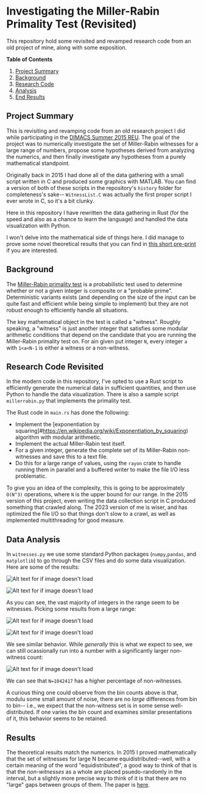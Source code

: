 # Investigating the Miller-Rabin Primality Test (Revisited)


This repository hold some revisited and revamped research code from an old project of mine, along with some exposition.

**Table of Contents**
1. [Project Summary](#project-summary)
1. [Background](#background)
1. [Research Code](#research-code-revisited)
1. [Analysis](#data-analysis)
1. [End Results](#end-results)


## Project Summary


This is revisiting and revamping code from an old research project I did while participating in the  [DIMACS Summer 2015 REU](#http://reu.dimacs.rutgers.edu/2015/participants.html). The goal of the project was to numerically investigate the set of Miller-Rabin witnesses for a large range of numbers, propose some hypotheses derived from analyzing the numerics, and then finally investigate any hypotheses from a purely mathematical standpoint. 

Originally back in 2015 I had done all of the data gathering with a small script written in C and produced some graphics with MATLAB. You can find a version of both of these scripts in the repository's ``history`` folder for completeness's sake-- ``WitnessList.C`` was actually the first proper script I ever wrote in C, so it's a bit clunky. 

Here in this repository I have rewritten the data gathering in Rust (for the speed and also as a chance to learn the language) and handled the data visualization with Python.

I won't delve into the mathematical side of things here. I did manage to prove some novel theoretical results that you can find in [this short pre-print](#https://arxiv.org/abs/1608.07317) if you are interested. 

## Background

The [Miller-Rabin primality test](#https://en.wikipedia.org/wiki/Miller%E2%80%93Rabin_primality_test) is a probabilistic test used to determine whether or not a given integer is composite or a "probable prime". Deterministic variants exists (and depending on the size of the input can be quite fast and efficient while being simple to implement) but they are not robust enough to efficiently handle all situations. 

The key mathematical object in the test is called a "witness". Roughly speaking, a "witness" is just another integer that satisfies some modular arithmetic conditions that depend on the candidate that you are running the Miller-Rabin primality test on. For ain given put integer ``N``, every integer ``a`` with ``1<a<N-1`` is either a witness or a non-witness. 


## Research Code Revisited

In the modern code in this repository, I've opted to use a Rust script to efficiently generate the numerical data in sufficient quantities, and then use Python to handle the data visualization. There is also a sample script ``millerrabin.py`` that implements the primality test.

The Rust code in ``main.rs`` has done the following:

- Implement the [exponentiation by squaring]#https://en.wikipedia.org/wiki/Exponentiation_by_squaring) algorithm with modular arithmetic. 
- Implement the actual Miller-Rabin test itself.
- For a given integer, generate the complete set of its Miller-Rabin non-witnesses and save this to a text file.
- Do this for a large range of values, using the ``rayon`` crate to handle running them in parallel and a buffered writer to make the file I/O less problematic.

To give you an idea of the complexity, this is going to be approximately ``O(N^3)`` operations, where ``N`` is the upper bound for our range. In the 2015 version of this project, even writing the data collection script in C produced something that crawled along. The 2023 version of me is wiser, and has optimized the file I/O so that things don't slow to a crawl, as well as implemented multithreading for good measure.


## Data Analysis

In ``witnesses.py`` we use some standard Python packages (``numpy``,``pandas``, and ``matplotlib``) to go through the CSV files and do some data visualization. Here are some of the results:

![Alt text for if image doesn't load](./1000627.png)


![Alt text for if image doesn't load](./1000645.png)


As you can see, the vast majority of integers in the range seem to be witnesses. Picking some results from a large range: 

![Alt text for if image doesn't load](./19000605.png)

![Alt text for if image doesn't load](./19000627.png)



We see similar behavior. While *generally* this is what we expect to see, we can still ocassionally run into a number with a significantly larger non-witness count:

![Alt text for if image doesn't load](./1042417.png)

We can see that ``N=1042417`` has a higher percentage of non-witnesses.

A curious thing one could observe from the bin counts above is that, modulu some small amount of noise, there are no *large* differences from bin to bin-- i.e., we expect that the non-witness set is in some sense well-distributed. If one varies the bin count and examines similar presentations of it, this behavior seems to be retained. 


## Results

The theoretical results match the numerics. In 2015 I proved mathematically that the set of witnesses for large N became equidistributed--well, with a certain meaning of the word "equidistributed", a good way to think of that is that the *non-witnesses* as a whole are placed psuedo-randomly in the interval, but a slightly more precise way to think of it is that there are no "large" gaps between groups of them. The paper is [here](#https://arxiv.org/abs/1608.07317). 





